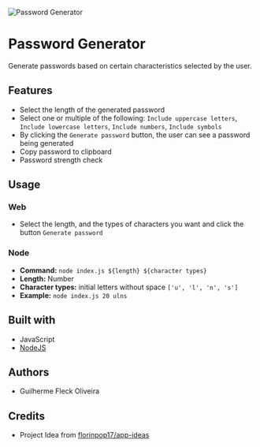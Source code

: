 ![Password Generator](https://repository-images.githubusercontent.com/241496427/01397400-6a28-11ea-8c86-455467ca2a9a)

# Password Generator

Generate passwords based on certain characteristics selected by the user.

## Features

* Select the length of the generated password
* Select one or multiple of the following: `Include uppercase letters`, `Include lowercase letters`, `Include numbers`, `Include symbols`
* By clicking the `Generate password` button, the user can see a password being generated
* Copy password to clipboard
* Password strength check

## Usage

### Web

* Select the length, and the types of characters you want and click the button `Generate password`

### Node

* **Command:** `node index.js ${length} ${character types}`
* **Length:** Number
* **Character types:** initial letters without space `['u', 'l', 'n', 's']`
* **Example:** `node index.js 20 ulns`

## Built with

* JavaScript
* [NodeJS](https://nodejs.org/en/)

## Authors

* Guilherme Fleck Oliveira

## Credits
* Project Idea from [florinpop17/app-ideas](https://github.com/florinpop17/app-ideas)
